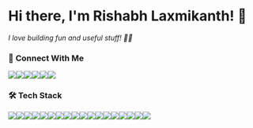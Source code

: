 # Hi there, I'm Rishabh Laxmikanth! 👋

*I love building fun and useful stuff! 🚀💡*

### 📌 **Connect With Me**
<div style="display: flex;">
    <a href="https://linkedin.com/in/rishabhlaxmikanth" target="_blank">
        <img src="https://img.shields.io/badge/linkedin-%230077B5.svg?style=for-the-badge&logo=linkedin&logoColor=white" />
    </a>
    <a href="https://rishabhlaxmikanth.tech" target="_blank">
        <img src="https://img.shields.io/badge/Portfolio-%23000000.svg?style=for-the-badge&logo=firefox&logoColor=#FF7139" />
    </a>
    <a href="https://github.com/siliconvolley" target="_blank">
        <img src="https://img.shields.io/badge/github-%23121011.svg?style=for-the-badge&logo=github&logoColor=white" />
    </a>
    <a href="https://x.com/rishhhabhhh" target="_blank">
        <img src="https://img.shields.io/badge/X-%23000000.svg?style=for-the-badge&logo=X&logoColor=white" />
    </a>
    <a href="https://gitlab.com/siliconvolley" target="_blank">
        <img src="https://img.shields.io/badge/gitlab-%23181717.svg?style=for-the-badge&logo=gitlab&logoColor=white" />
    </a>
    <a href="mailto:rishabhlaxmikanth@gmail.com" target="_blank">
        <img src="https://img.shields.io/badge/Gmail-D14836?style=for-the-badge&logo=gmail&logoColor=white" />
    </a>
</div>

### 🛠 **Tech Stack**
<div style="display: flex">
    <a href="https://www.python.org/" target="_blank">
        <img src="https://skillicons.dev/icons?i=python" />
    </a>
    <a href="https://gcc.gnu.org/c99status.html" target="_blank">
        <img src="https://skillicons.dev/icons?i=c" />
    </a>
    <a href="https://gcc.gnu.org/projects/cxx-status.html" target="_blank">
        <img src="https://skillicons.dev/icons?i=cpp" />
    </a>
    <a href="https://developer.mozilla.org/en-US/docs/Web/JavaScript" target="_blank">
        <img src="https://skillicons.dev/icons?i=js" />
    </a>
    <a href="https://www.typescriptlang.org/" target="_blank">
        <img src="https://skillicons.dev/icons?i=ts" />
    </a>
    <a href="https://flask.palletsprojects.com/en/stable/" target="_blank">
        <img src="https://skillicons.dev/icons?i=flask" />
    </a>
    <a href="https://fastapi.tiangolo.com/" target="_blank">
        <img src="https://skillicons.dev/icons?i=fastapi" />
    </a>
    <a href="https://nodejs.org/en" target="_blank">
        <img src="https://skillicons.dev/icons?i=nodejs" />
    </a>
    <a href="https://react.dev/" target="_blank">
        <img src="https://skillicons.dev/icons?i=react" />
    </a>
    <a href="https://vite.dev/" target="_blank">
        <img src="https://skillicons.dev/icons?i=vite" />
    </a>
    <a href="https://tailwindcss.com/" target="_blank">
        <img src="https://skillicons.dev/icons?i=tailwind" />
    </a>
    <a href="https://www.mongodb.com/" target="_blank">
        <img src="https://skillicons.dev/icons?i=mongo" />
    </a>
    <a href="https://www.mysql.com/" target="_blank">
        <img src="https://skillicons.dev/icons?i=mysql" />
    </a>
    <a href="https://code.visualstudio.com/" target="_blank">
        <img src="https://skillicons.dev/icons?i=vscode" />
    </a>
    <a href="https://www.postman.com/" target="_blank">
        <img src="https://skillicons.dev/icons?i=postman" />
    </a>
    <a href="https://www.docker.com/" target="_blank">
        <img src="https://skillicons.dev/icons?i=docker" />
    </a>
    <a href="https://git-scm.com/" target="_blank">
        <img src="https://skillicons.dev/icons?i=git" />
    </a>
    <a href="https://www.linux.org/" target="_blank">
        <img src="https://skillicons.dev/icons?i=linux" />
    </a>
</div>

